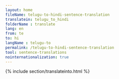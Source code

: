 ```yaml
---
layout: home
fileName: telugu-to-hindi-sentence-translation
translatein: telugu_to_hindi
folderName : translate
lang: en
from: te
to: hi
langName : telugu-to
permalink: /telugu-to-hindi-sentence-translation
tool: sentence-translations
nointernationalization: true
---
```

{% include section/translateinto.html %}
